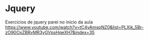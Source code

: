 # Jquery
Exercicios de jquery
parei no inicio da aula 
https://www.youtube.com/watch?v=tC4yAmspNZ0&list=PLXik_5Br-zO90OxZBRvMR3yGVpsHqeXH7&index=35